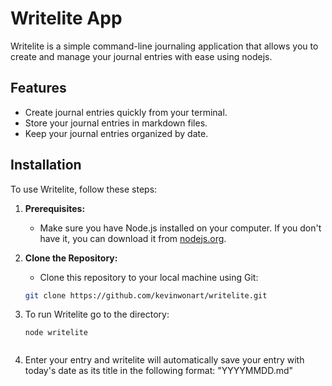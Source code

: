 # Writelite App

Writelite is a simple command-line journaling application that allows you to create and manage your journal entries with ease using nodejs.

## Features

- Create journal entries quickly from your terminal.
- Store your journal entries in markdown files.
- Keep your journal entries organized by date.

## Installation

To use Writelite, follow these steps:

1. **Prerequisites:**
   - Make sure you have Node.js installed on your computer. If you don't have it, you can download it from [nodejs.org](https://nodejs.org/).

2. **Clone the Repository:**
   - Clone this repository to your local machine using Git:

   ```sh
   git clone https://github.com/kevinwonart/writelite.git

3. To run Writelite go to the directory:
   ```~~
   node writelite
   

4. Enter your entry and writelite will automatically save your entry with today's date as its title in the following format: "YYYYMMDD.md"
